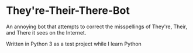 # They're-Their-There-Bot
An annoying bot that attempts to correct the misspellings of They're, Their, and There it sees on the Internet.

Written in Python 3 as a test project while I learn Python
